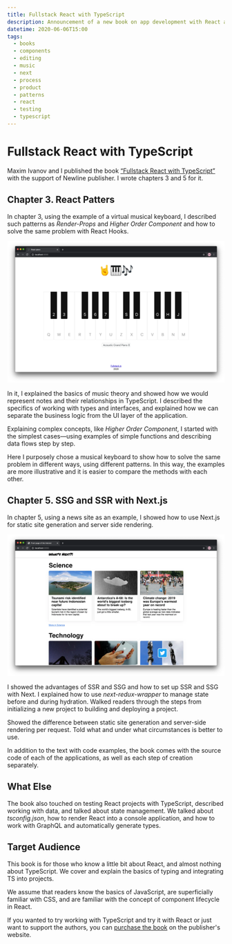 ```yaml
---
title: Fullstack React with TypeScript
description: Announcement of a new book on app development with React and TypeScript.
datetime: 2020-06-06T15:00
tags:
  - books
  - components
  - editing
  - music
  - next
  - process
  - product
  - patterns
  - react
  - testing
  - typescript
---
```


# Fullstack React with TypeScript

Maxim Ivanov and I published the book [“Fullstack React with TypeScript”](https://www.newline.co/fullstack-react-with-typescript) with the support of Newline publisher. I wrote chapters 3 and 5 for it.

## Chapter 3. React Patters

In chapter 3, using the example of a virtual musical keyboard, I described such patterns as _Render-Props_ and _Higher Order Component_ and how to solve the same problem with React Hooks.

![Screenshot of a virtual musical keyboard application](./app-react-piano.webp)

In it, I explained the basics of music theory and showed how we would represent notes and their relationships in TypeScript. I described the specifics of working with types and interfaces, and explained how we can separate the business logic from the UI layer of the application.

Explaining complex concepts, like _Higher Order Component_, I started with the simplest cases—using examples of simple functions and describing data flows step by step.

Here I purposely chose a musical keyboard to show how to solve the same problem in different ways, using different patterns. In this way, the examples are more illustrative and it is easier to compare the methods with each other.

## Chapter 5. SSG and SSR with Next.js

In chapter 5, using a news site as an example, I showed how to use Next.js for static site generation and server side rendering.

![Screenshot of a “news site” from chapter 5](./app-news-site.webp)

I showed the advantages of SSR and SSG and how to set up SSR and SSG with Next. I explained how to use _next-redux-wrapper_ to manage state before and during hydration. Walked readers through the steps from initializing a new project to building and deploying a project.

Showed the difference between static site generation and server-side rendering per request. Told what and under what circumstances is better to use.

In addition to the text with code examples, the book comes with the source code of each of the applications, as well as each step of creation separately.

## What Else

The book also touched on testing React projects with TypeScript, described working with data, and talked about state management. We talked about _tsconfig.json_, how to render React into a console application, and how to work with GraphQL and automatically generate types.

## Target Audience

This book is for those who know a little bit about React, and almost nothing about TypeScript. We cover and explain the basics of typing and integrating TS into projects.

We assume that readers know the basics of JavaScript, are superficially familiar with CSS, and are familiar with the concept of component lifecycle in React.

If you wanted to try working with TypeScript and try it with React or just want to support the authors, you can [purchase the book](https://www.newline.co/fullstack-react-with-typescript) on the publisher's website.
